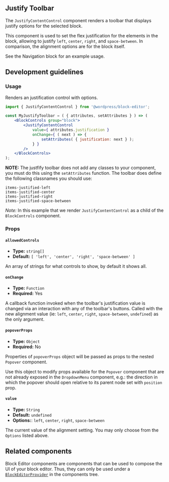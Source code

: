 ## Justify Toolbar

The `JustifyContentControl` component renders a toolbar that displays justify options for the selected block.

This component is used to set the flex justification for the elements in the block, allowing to justify `left`, `center`, `right`, and `space-between`. In comparison, the alignment options are for the block itself.

See the Navigation block for an example usage.

## Development guidelines

### Usage

Renders an justification control with options.

```jsx
import { JustifyContentControl } from '@wordpress/block-editor';

const MyJustifyToolbar = ( { attributes, setAttributes } ) => (
	<BlockControls group="block">
		<JustifyContentControl
			value={ attributes.justification }
			onChange={ ( next ) => {
				setAttributes( { justification: next } );
			} }
		/>
	</BlockControls>
);
```

**NOTE:** The justfify toolbar does not add any classes to your component, you must do this using the `setAttributes` function. The toolbar does define the following classnames you should use:

    items-justified-left
    items-justified-center
    items-justified-right
    items-justified-space-between

_Note:_ In this example that we render `JustifyContentControl` as a child of the `BlockControls` component.

### Props

#### `allowedControls`

-   **Type:** `string[]`
-   **Default:** `[ 'left', 'center', 'right', 'space-between' ]`

An array of strings for what controls to show, by default it shows all.

#### `onChange`

-   **Type:** `Function`
-   **Required:** Yes

A callback function invoked when the toolbar's justification value is changed via an interaction with any of the toolbar's buttons. Called with the new alignment value (ie: `left`, `center`, `right`, `space-between`, `undefined`) as the only argument.

#### `popoverProps`

-   **Type:** `Object`
-   **Required:** No

Properties of `popoverProps` object will be passed as props to the nested `Popover` component.

Use this object to modify props available for the `Popover` component that are not already exposed in the `DropdownMenu` component, e.g.: the direction in which the popover should open relative to its parent node set with `position` prop.

#### `value`

-   **Type:** `String`
-   **Default:** `undefined`
-   **Options:**: `left`, `center`, `right`, `space-between`

The current value of the alignment setting. You may only choose from the `Options` listed above.

## Related components

Block Editor components are components that can be used to compose the UI of your block editor. Thus, they can only be used under a [`BlockEditorProvider`](https://github.com/WordPress/gutenberg/blob/HEAD/packages/block-editor/src/components/provider/README.md) in the components tree.
